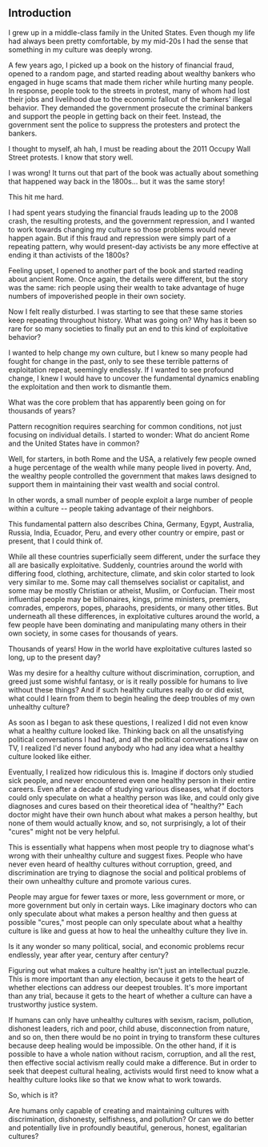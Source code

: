 ## Introduction

I grew up in a middle-class family in the United States. Even though my life had always been pretty comfortable, by my mid-20s I had the sense that something in my culture was deeply wrong.

A few years ago, I picked up a book on the history of financial fraud, opened to a random page, and started reading about wealthy bankers who engaged in huge scams that made them richer while hurting many people. In response, people took to the streets in protest, many of whom had lost their jobs and livelihood due to the economic fallout of the bankers' illegal behavior. They demanded the government prosecute the criminal bankers and support the people in getting back on their feet. Instead, the government sent the police to suppress the protesters and protect the bankers.

I thought to myself, ah hah, I must be reading about the 2011 Occupy Wall Street protests. I know that story well.

I was wrong! It turns out that part of the book was actually about something that happened way back in the 1800s... but it was the same story!

This hit me hard.

I had spent years studying the financial frauds leading up to the 2008 crash, the resulting protests, and the government repression, and I wanted to work towards changing my culture so those problems would never happen again. But if this fraud and repression were simply part of a repeating pattern, why would present-day activists be any more effective at ending it than activists of the 1800s?

Feeling upset, I opened to another part of the book and started reading about ancient Rome. Once again, the details were different, but the story was the same: rich people using their wealth to take advantage of huge numbers of impoverished people in their own society.

Now I felt really disturbed. I was starting to see that these same stories keep repeating throughout history. What was going on? Why has it been so rare for so many societies to finally put an end to this kind of exploitative behavior?

I wanted to help change my own culture, but I knew so many people had fought for change in the past, only to see these terrible patterns of exploitation repeat, seemingly endlessly. If I wanted to see profound change, I knew I would have to uncover the fundamental dynamics enabling the exploitation and then work to dismantle them.

What was the core problem that has apparently been going on for thousands of years?

Pattern recognition requires searching for common conditions, not just focusing on individual details. I started to wonder: What do ancient Rome and the United States have in common?

Well, for starters, in both Rome and the USA, a relatively few people owned a huge percentage of the wealth while many people lived in poverty. And, the wealthy people controlled the government that makes laws designed to support them in maintaining their vast wealth and social control.

In other words, a small number of people exploit a large number of people within a culture -- people taking advantage of their neighbors.

This fundamental pattern also describes China, Germany, Egypt, Australia, Russia, India, Ecuador, Peru, and every other country or empire, past or present, that I could think of.

While all these countries superficially seem different, under the surface they all are basically exploitative. Suddenly, countries around the world with differing food, clothing, architecture, climate, and skin color started to look very similar to me. Some may call themselves socialist or capitalist, and some may be mostly Christian or atheist, Muslim, or Confucian. Their most influential people may be billionaires, kings, prime ministers, premiers, comrades, emperors, popes, pharaohs, presidents, or many other titles. But underneath all these differences, in exploitative cultures around the world, a few people have been dominating and manipulating many others in their own society, in some cases for thousands of years.

Thousands of years! How in the world have exploitative cultures lasted so long, up to the present day?

Was my desire for a healthy culture without discrimination, corruption, and greed just some wishful fantasy, or is it really possible for humans to live without these things? And if such healthy cultures really do or did exist, what could I learn from them to begin healing the deep troubles of my own unhealthy culture?

As soon as I began to ask these questions, I realized I did not even know what a healthy culture looked like. Thinking back on all the unsatisfying political conversations I had had, and all the political conversations I saw on TV, I realized I'd never found anybody who had any idea what a healthy culture looked like either.

Eventually, I realized how ridiculous this is. Imagine if doctors only studied sick people, and never encountered even one healthy person in their entire careers. Even after a decade of studying various diseases, what if doctors could only speculate on what a healthy person was like, and could only give diagnoses and cures based on their theoretical idea of "healthy?" Each doctor might have their own hunch about what makes a person healthy, but none of them would actually know, and so, not surprisingly, a lot of their "cures" might not be very helpful.

This is essentially what happens when most people try to diagnose what's wrong with their unhealthy culture and suggest fixes. People who have never even heard of healthy cultures without corruption, greed, and discrimination are trying to diagnose the social and political problems of their own unhealthy culture and promote various cures.

People may argue for fewer taxes or more, less government or more, or more government but only in certain ways. Like imaginary doctors who can only speculate about what makes a person healthy and then guess at possible "cures," most people can only speculate about what a healthy culture is like and guess at how to heal the unhealthy culture they live in.

Is it any wonder so many political, social, and economic problems recur endlessly, year after year, century after century?

Figuring out what makes a culture healthy isn't just an intellectual puzzle. This is more important than any election, because it gets to the heart of whether elections can address our deepest troubles. It's more important than any trial, because it gets to the heart of whether a culture can have a trustworthy justice system.

If humans can only have unhealthy cultures with sexism, racism, pollution, dishonest leaders, rich and poor, child abuse, disconnection from nature, and so on, then there would be no point in trying to transform these cultures because deep healing would be impossible. On the other hand, if it is possible to have a whole nation without racism, corruption, and all the rest, then effective social activism really could make a difference. But in order to seek that deepest cultural healing, activists would first need to know what a healthy culture looks like so that we know what to work towards.

So, which is it?

Are humans only capable of creating and maintaining cultures with discrimination, dishonesty, selfishness, and pollution? Or can we do better and potentially live in profoundly beautiful, generous, honest, egalitarian cultures?

<div style="break-after:page"></div>
